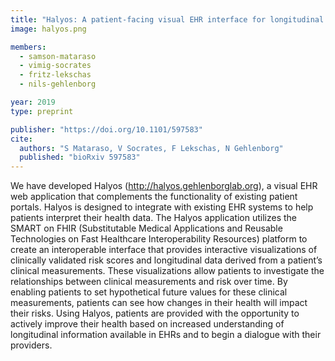 ```yaml
---
title: "Halyos: A patient-facing visual EHR interface for longitudinal risk awareness"
image: halyos.png

members:
  - samson-mataraso
  - vimig-socrates
  - fritz-lekschas
  - nils-gehlenborg

year: 2019
type: preprint

publisher: "https://doi.org/10.1101/597583"
cite:
  authors: "S Mataraso, V Socrates, F Lekschas, N Gehlenborg"
  published: "bioRxiv 597583"
---
```

We have developed Halyos (http://halyos.gehlenborglab.org), a visual EHR web application that complements the functionality of existing patient portals. Halyos is designed to integrate with existing EHR systems to help patients interpret their health data. The Halyos application utilizes the SMART on FHIR (Substitutable Medical Applications and Reusable Technologies on Fast Healthcare Interoperability Resources) platform to create an interoperable interface that provides interactive visualizations of clinically validated risk scores and longitudinal data derived from a patient’s clinical measurements. These visualizations allow patients to investigate the relationships between clinical measurements and risk over time. By enabling patients to set hypothetical future values for these clinical measurements, patients can see how changes in their health will impact their risks. Using Halyos, patients are provided with the opportunity to actively improve their health based on increased understanding of longitudinal information available in EHRs and to begin a dialogue with their providers.
